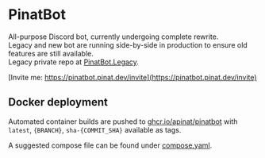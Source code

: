 # PinatBot

All-purpose Discord bot, currently undergoing complete rewrite. \
Legacy and new bot are running side-by-side in production to ensure old features are still available. \
Legacy private repo at [PinatBot.Legacy](https://github.com/aPinat/PinatBot.Legacy).

[Invite me: https://pinatbot.pinat.dev/invite](https://pinatbot.pinat.dev/invite)

## Docker deployment

Automated container builds are pushed to [ghcr.io/apinat/pinatbot](https://github.com/aPinat/PinatBot/pkgs/container/pinatbot) with `latest`, `{BRANCH}`, `sha-{COMMIT_SHA}` available as tags.

A suggested compose file can be found under [compose.yaml](compose.yaml).
